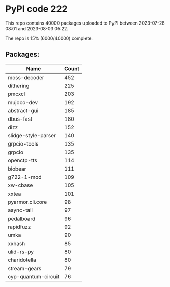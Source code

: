 # PyPI code 222

This repo contains 40000 packages uploaded to PyPI between 
2023-07-28 08:01 and 2023-08-03 05:22.

The repo is 15% (6000/40000) complete.

## Packages:

| Name  | Count |
| ----- | ----- |
| moss-decoder | 452 |
| dithering | 225 |
| pmcxcl | 203 |
| mujoco-dev | 192 |
| abstract-gui | 185 |
| dbus-fast | 180 |
| dizz | 152 |
| slidge-style-parser | 140 |
| grpcio-tools | 135 |
| grpcio | 135 |
| openctp-tts | 114 |
| biobear | 111 |
| g722-1-mod | 109 |
| xw-cbase | 105 |
| xxtea | 101 |
| pyarmor.cli.core | 98 |
| async-tail | 97 |
| pedalboard | 96 |
| rapidfuzz | 92 |
| umka | 90 |
| xxhash | 85 |
| ulid-rs-py | 80 |
| charidotella | 80 |
| stream-gears | 79 |
| cyp-quantum-circuit | 76 |


